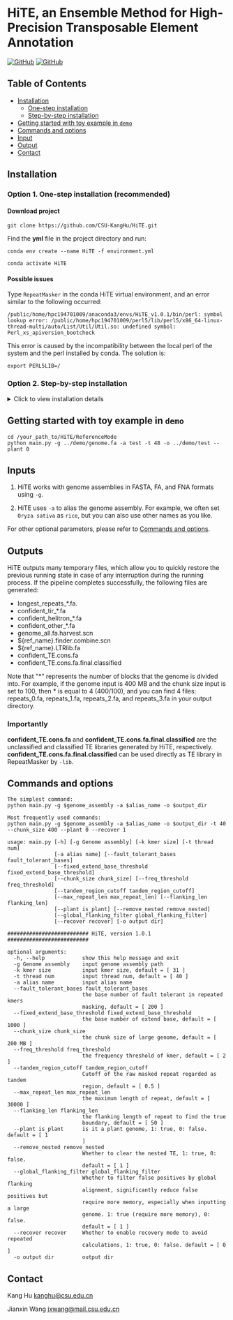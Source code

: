 # HiTE, an Ensemble Method for High-Precision Transposable Element Annotation
[![GitHub](https://img.shields.io/badge/python-3-blue)](https://www.python.org/)
[![GitHub](https://img.shields.io/badge/license-GPL--3.0-green)](https://github.com/CSU-KangHu/HiTE/blob/master/LICENSE)

<!-- ## <a name="introduction"></a>Introduction
We have developed an ensemble method for high-precision TE annotation, known as **HiTE**, 
which has undergone extensive benchmarking and has proven to be the best TE annotation tool available. 
HiTE achieved the highest precision and discovered the most gold standard TE models based on four model species: 
Oryza sativa, Caenorhabditis briggsae, Drosophila melanogaster, and Danio rerio. Furthermore, HiTE can discover 
novel TEs with low copy numbers that are not included in known libraries. -->

## Table of Contents

<!-- - [Introduction](#introduction)
  - [The workflow of HiTE](#pipeline)
  - [Performance](#performance)
-->
- [Installation](#install)
  - [One-step installation](#one-step)
  - [Step-by-step installation](#step-step)
- [Getting started with toy example in `demo`](#start)
- [Commands and options](#cmd)
- [Input](#inputs)
- [Output](#outputs)
- [Contact](#contact)

<!-- ### <a name="pipeline"></a>The workflow of HiTE
![输入图片说明](pic/Framework.png) 

### <a name="performance"></a>Performance comparison of general-purpose TE annotators based on benckmarking method of RepeatModeler2 and EDTA 
![输入图片说明](pic/RM2_results.png)

![输入图片说明](pic/EDTA_results.png) -->

## <a name="install"></a>Installation
### <a name="one-step"></a>Option 1. One-step installation (recommended)
#### Download project 
```
git clone https://github.com/CSU-KangHu/HiTE.git
```
Find the **yml** file in the project directory and run:
```
conda env create --name HiTE -f environment.yml

conda activate HiTE
```

#### Possible issues
Type `RepeatMasker` in the conda HiTE virtual environment, and an error similar to the following occurred:

`/public/home/hpc194701009/anaconda3/envs/HiTE_v1.0.1/bin/perl: symbol lookup error: /public/home/hpc194701009/perl5/lib/perl5/x86_64-linux-thread-multi/auto/List/Util/Util.so: undefined symbol: Perl_xs_apiversion_bootcheck`

This error is caused by the incompatibility between the local perl of the system and the perl installed by conda. The solution is:

`export PERL5LIB=/`

### <a name="step-step"></a>Option 2. Step-by-step installation
<details>
<summary>Click to view installation details</summary>

#### 1. Download project 
```
git clone https://github.com/CSU-KangHu/HiTE.git
```

#### 2. installing python3
HiTE requires python3, please ensure you run HiTE with python3.

#### 3. installing RMBlast
Please install  [RMBlast](https://www.repeatmasker.org/rmblast/).

#### <a name="genome_tools"></a>4. Installing genome tools
Download [Genome Tools](http://genometools.org/pub/binary_distributions/).

<!-- For example:
```
wget http://genometools.org/pub/binary_distributions/gt-1.6.2-Linux_x86_64-64bit-complete.tar.gz
tar zxvf gt-1.6.2-Linux_x86_64-64bit-complete.tar.gz
```
-->

#### <a name="ltrretriever"></a>5. Installing LTR_retriever
Install the latest release of LTR_retriever
from the [LTR_retriever Github page](https://github.com/oushujun/LTR_retriever).

#### <a name="repeatmodeler"></a>6. Installing RepeatModeler (Optional)
HiTE uses RepeatClassifier from [RepeatModeler](https://www.repeatmasker.org/RepeatModeler/) to classify the TE models.
Use `--classified 0` if you do not need classified TE models.

#### <a name="repeatmasker"></a>7. Installing RepeatMasker (Optional)
It is recommended to download the latest release of RepeatMasker 
from the [RepeatMasker Download page](http://www.repeatmasker.org/RepeatMasker/).

#### <a name="configure"></a>8. Configuring dependencies
```
cd /your_path_to/HiTE/ReferenceMode
vim ParamConfig.json
```
Change
- Genome_Tools_Home
- LTR_retriever_Home
- RMBlast_Home
- RepeatMasker_Home
- RepeatModeler_Home

to the actual installation directories of RepeatMasker, Genome_Tools, LTR_retriever, and RMBlast, respectively.

Then, run

```
cd /your_path_to/HiTE/ReferenceMode
python configure.py
```
to validate all configurations.
</details>


## <a name="start"></a>Getting started with toy example in `demo`
```
cd /your_path_to/HiTE/ReferenceMode
python main.py -g ../demo/genome.fa -a test -t 48 -o ../demo/test --plant 0
```

## <a name="inputs"></a>Inputs
1. HiTE works with genome assemblies in FASTA, FA, and FNA formats using `-g`.

2. HiTE uses `-a` to alias the genome assembly. For example, we often set 
`Oryza sativa` as `rice`, but you can also use other names as you like.

For other optional parameters, please refer to [Commands and options](#cmd).

## <a name="outputs"></a>Outputs
HiTE outputs many temporary files, which allow you to quickly restore the previous 
running state in case of any interruption during the running process. If
the pipeline completes successfully, the following files are generated:

* longest_repeats_*.fa.
* confident_tir_*.fa
* confident_helitron_*.fa
* confident_other_*.fa
* genome_all.fa.harvest.scn
* ${ref_name}.finder.combine.scn
* ${ref_name}.LTRlib.fa
* confident_TE.cons.fa
* confident_TE.cons.fa.final.classified

Note that "*" represents the number of blocks that the genome is divided into.
For example, if the genome input is 400 MB and the chunk size input is set to 100,
then * is equal to 4 (400/100), and you can find 4 files: repeats_0.fa, repeats_1.fa,
repeats_2.fa, and repeats_3.fa in your output directory.

### Importantly
**confident_TE.cons.fa** and **confident_TE.cons.fa.final.classified** are the 
unclassified and classified TE libraries generated by HiTE, respectively.
**confident_TE.cons.fa.final.classified** can be used directly as TE library in RepeatMasker by `-lib`.


## <a name="cmd"></a>Commands and options
```
The simplest command:
python main.py -g $genome_assembly -a $alias_name -o $output_dir

Most frequently used commands:
python main.py -g $genome_assembly -a $alias_name -o $output_dir -t 40 --chunk_size 400 --plant 0 --recover 1

usage: main.py [-h] [-g Genome assembly] [-k kmer size] [-t thread num]
               [-a alias name] [--fault_tolerant_bases fault_tolerant_bases]
               [--fixed_extend_base_threshold fixed_extend_base_threshold]
               [--chunk_size chunk_size] [--freq_threshold freq_threshold]
               [--tandem_region_cutoff tandem_region_cutoff]
               [--max_repeat_len max_repeat_len] [--flanking_len flanking_len]
               [--plant is_plant] [--remove_nested remove_nested]
               [--global_flanking_filter global_flanking_filter]
               [--recover recover] [-o output dir]

########################## HiTE, version 1.0.1 ##########################

optional arguments:
  -h, --help            show this help message and exit
  -g Genome assembly    input genome assembly path
  -k kmer size          input kmer size, default = [ 31 ]
  -t thread num         input thread num, default = [ 40 ]
  -a alias name         input alias name
  --fault_tolerant_bases fault_tolerant_bases
                        the base number of fault tolerant in repeated kmers
                        masking, default = [ 200 ]
  --fixed_extend_base_threshold fixed_extend_base_threshold
                        the base number of extend base, default = [ 1000 ]
  --chunk_size chunk_size
                        the chunk size of large genome, default = [ 200 MB ]
  --freq_threshold freq_threshold
                        the frequency threshold of kmer, default = [ 2 ]
  --tandem_region_cutoff tandem_region_cutoff
                        Cutoff of the raw masked repeat regarded as tandem
                        region, default = [ 0.5 ]
  --max_repeat_len max_repeat_len
                        the maximum length of repeat, default = [ 30000 ]
  --flanking_len flanking_len
                        the flanking length of repeat to find the true
                        boundary, default = [ 50 ]
  --plant is_plant      is it a plant genome, 1: true, 0: false. default = [ 1
                        ]
  --remove_nested remove_nested
                        Whether to clear the nested TE, 1: true, 0: false.
                        default = [ 1 ]
  --global_flanking_filter global_flanking_filter
                        Whether to filter false positives by global flanking
                        alignment, significantly reduce false positives but
                        require more memory, especially when inputting a large
                        genome. 1: true (require more memory), 0: false.
                        default = [ 1 ]
  --recover recover     Whether to enable recovery mode to avoid repeated
                        calculations, 1: true, 0: false. default = [ 0 ]
  -o output dir         output dir
```

## <a name="contact"></a>Contact
Kang Hu kanghu@csu.edu.cn

Jianxin Wang jxwang@mail.csu.edu.cn
